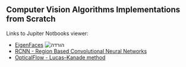 ## Computer Vision Algorithms Implementations from Scratch

Links to Jupiter Notbooks viewer:

- [EigenFaces](https://nbviewer.jupyter.org/github/dvircohen0/Machine-Learning-Algorithms-From-Scratch/blob/main/computer_vision/Eigenfaces.ipynb)
![הורדה](https://user-images.githubusercontent.com/61738534/118110631-546c4400-b3eb-11eb-9e5f-2ffa24ce7f32.png)
- [RCNN - Region Based Convolutional Neural Networks](https://nbviewer.jupyter.org/github/dvircohen0/Machine-Learning-Algorithms-From-Scratch/blob/main/computer_vision/RCNN.ipynb) 
- [OpticalFlow - Lucas–Kanade method](https://nbviewer.jupyter.org/github/dvircohen0/Machine-Learning-Algorithms-From-Scratch/blob/main/computer_vision/optical_flow.ipynb) 


